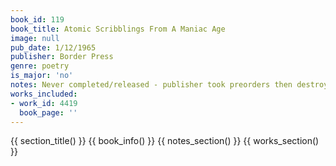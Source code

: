 ```yaml
---
book_id: 119
book_title: Atomic Scribblings From A Maniac Age
image: null
pub_date: 1/12/1965
publisher: Border Press
genre: poetry
is_major: 'no'
notes: Never completed/released - publisher took preorders then destroyed the drawings
works_included:
- work_id: 4419
  book_page: ''
---
```


{{ section_title() }}
{{ book_info() }}
{{ notes_section() }}
{{ works_section() }}
